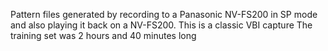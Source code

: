 Pattern files generated by recording to a Panasonic NV-FS200 in SP mode and also playing it back on a NV-FS200. This is a classic VBI capture
The training set was 2 hours and 40 minutes long
